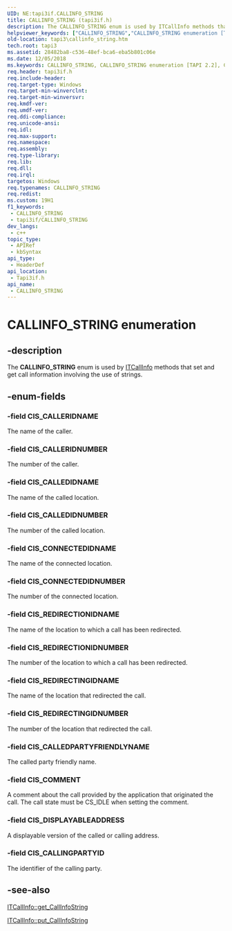```yaml
---
UID: NE:tapi3if.CALLINFO_STRING
title: CALLINFO_STRING (tapi3if.h)
description: The CALLINFO_STRING enum is used by ITCallInfo methods that set and get call information involving the use of strings.
helpviewer_keywords: ["CALLINFO_STRING","CALLINFO_STRING enumeration [TAPI 2.2]","CIS_CALLEDIDNAME","CIS_CALLEDIDNUMBER","CIS_CALLEDPARTYFRIENDLYNAME","CIS_CALLERIDNAME","CIS_CALLERIDNUMBER","CIS_CALLINGPARTYID","CIS_COMMENT","CIS_CONNECTEDIDNAME","CIS_CONNECTEDIDNUMBER","CIS_DISPLAYABLEADDRESS","CIS_REDIRECTINGIDNAME","CIS_REDIRECTINGIDNUMBER","CIS_REDIRECTIONIDNAME","CIS_REDIRECTIONIDNUMBER","_tapi3_callinfo_string","tapi3.callinfo_string","tapi3if/CALLINFO_STRING","tapi3if/CIS_CALLEDIDNAME","tapi3if/CIS_CALLEDIDNUMBER","tapi3if/CIS_CALLEDPARTYFRIENDLYNAME","tapi3if/CIS_CALLERIDNAME","tapi3if/CIS_CALLERIDNUMBER","tapi3if/CIS_CALLINGPARTYID","tapi3if/CIS_COMMENT","tapi3if/CIS_CONNECTEDIDNAME","tapi3if/CIS_CONNECTEDIDNUMBER","tapi3if/CIS_DISPLAYABLEADDRESS","tapi3if/CIS_REDIRECTINGIDNAME","tapi3if/CIS_REDIRECTINGIDNUMBER","tapi3if/CIS_REDIRECTIONIDNAME","tapi3if/CIS_REDIRECTIONIDNUMBER"]
old-location: tapi3\callinfo_string.htm
tech.root: tapi3
ms.assetid: 28482ba8-c536-48ef-bca6-eba5b801c06e
ms.date: 12/05/2018
ms.keywords: CALLINFO_STRING, CALLINFO_STRING enumeration [TAPI 2.2], CIS_CALLEDIDNAME, CIS_CALLEDIDNUMBER, CIS_CALLEDPARTYFRIENDLYNAME, CIS_CALLERIDNAME, CIS_CALLERIDNUMBER, CIS_CALLINGPARTYID, CIS_COMMENT, CIS_CONNECTEDIDNAME, CIS_CONNECTEDIDNUMBER, CIS_DISPLAYABLEADDRESS, CIS_REDIRECTINGIDNAME, CIS_REDIRECTINGIDNUMBER, CIS_REDIRECTIONIDNAME, CIS_REDIRECTIONIDNUMBER, _tapi3_callinfo_string, tapi3.callinfo_string, tapi3if/CALLINFO_STRING, tapi3if/CIS_CALLEDIDNAME, tapi3if/CIS_CALLEDIDNUMBER, tapi3if/CIS_CALLEDPARTYFRIENDLYNAME, tapi3if/CIS_CALLERIDNAME, tapi3if/CIS_CALLERIDNUMBER, tapi3if/CIS_CALLINGPARTYID, tapi3if/CIS_COMMENT, tapi3if/CIS_CONNECTEDIDNAME, tapi3if/CIS_CONNECTEDIDNUMBER, tapi3if/CIS_DISPLAYABLEADDRESS, tapi3if/CIS_REDIRECTINGIDNAME, tapi3if/CIS_REDIRECTINGIDNUMBER, tapi3if/CIS_REDIRECTIONIDNAME, tapi3if/CIS_REDIRECTIONIDNUMBER
req.header: tapi3if.h
req.include-header: 
req.target-type: Windows
req.target-min-winverclnt: 
req.target-min-winversvr: 
req.kmdf-ver: 
req.umdf-ver: 
req.ddi-compliance: 
req.unicode-ansi: 
req.idl: 
req.max-support: 
req.namespace: 
req.assembly: 
req.type-library: 
req.lib: 
req.dll: 
req.irql: 
targetos: Windows
req.typenames: CALLINFO_STRING
req.redist: 
ms.custom: 19H1
f1_keywords:
 - CALLINFO_STRING
 - tapi3if/CALLINFO_STRING
dev_langs:
 - c++
topic_type:
 - APIRef
 - kbSyntax
api_type:
 - HeaderDef
api_location:
 - Tapi3if.h
api_name:
 - CALLINFO_STRING
---
```


# CALLINFO_STRING enumeration


## -description

The 
<b>CALLINFO_STRING</b> enum is used by 
<a href="/windows/desktop/api/tapi3if/nn-tapi3if-itcallinfo">ITCallInfo</a> methods that set and get call information involving the use of strings.

## -enum-fields

### -field CIS_CALLERIDNAME

The name of the caller.

### -field CIS_CALLERIDNUMBER

The number of the caller.

### -field CIS_CALLEDIDNAME

The name of the called location.

### -field CIS_CALLEDIDNUMBER

The number of the called location.

### -field CIS_CONNECTEDIDNAME

The name of the connected location.

### -field CIS_CONNECTEDIDNUMBER

The number of the connected location.

### -field CIS_REDIRECTIONIDNAME

The name of the location to which a call has been redirected.

### -field CIS_REDIRECTIONIDNUMBER

The number of the location to which a call has been redirected.

### -field CIS_REDIRECTINGIDNAME

The name of the location that redirected the call.

### -field CIS_REDIRECTINGIDNUMBER

The number of the location that redirected the call.

### -field CIS_CALLEDPARTYFRIENDLYNAME

The called party friendly name.

### -field CIS_COMMENT

A comment about the call provided by the application that originated the call. The call state must be CS_IDLE when setting the comment.

### -field CIS_DISPLAYABLEADDRESS

A displayable version of the called or calling address.

### -field CIS_CALLINGPARTYID

The identifier of the calling party.

## -see-also

<a href="/windows/desktop/api/tapi3if/nf-tapi3if-itcallinfo-get_callinfostring">ITCallInfo::get_CallInfoString</a>



<a href="/windows/desktop/api/tapi3if/nf-tapi3if-itcallinfo-put_callinfostring">ITCallInfo::put_CallInfoString</a>